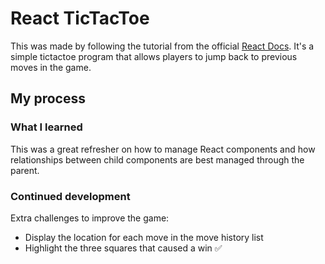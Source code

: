 # React TicTacToe

This was made by following the tutorial from the official [React Docs](https://reactjs.org/tutorial/tutorial.html). It's a simple tictactoe program that allows players to jump back to previous moves in the game. 

## My process

### What I learned

This was a great refresher on how to manage React components and how relationships between child components are best managed through the parent.

### Continued development

Extra challenges to improve the game:

- Display the location for each move in the move history list
- Highlight the three squares that caused a win ✅
